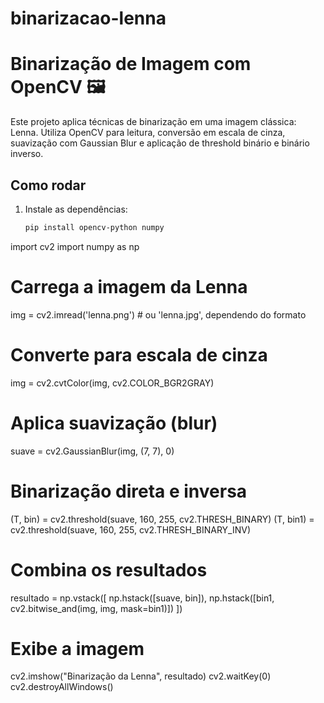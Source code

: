 # binarizacao-lenna

# Binarização de Imagem com OpenCV 🖼️

Este projeto aplica técnicas de binarização em uma imagem clássica: Lenna. Utiliza OpenCV para leitura, conversão em escala de cinza, suavização com Gaussian Blur e aplicação de threshold binário e binário inverso.

## Como rodar

1. Instale as dependências:
   ```bash
   pip install opencv-python numpy

import cv2
import numpy as np

# Carrega a imagem da Lenna
img = cv2.imread('lenna.png')  # ou 'lenna.jpg', dependendo do formato

# Converte para escala de cinza
img = cv2.cvtColor(img, cv2.COLOR_BGR2GRAY)

# Aplica suavização (blur)
suave = cv2.GaussianBlur(img, (7, 7), 0)

# Binarização direta e inversa
(T, bin) = cv2.threshold(suave, 160, 255, cv2.THRESH_BINARY)
(T, bin1) = cv2.threshold(suave, 160, 255, cv2.THRESH_BINARY_INV)

# Combina os resultados
resultado = np.vstack([
    np.hstack([suave, bin]),
    np.hstack([bin1, cv2.bitwise_and(img, img, mask=bin1)])
])

# Exibe a imagem
cv2.imshow("Binarização da Lenna", resultado)
cv2.waitKey(0)
cv2.destroyAllWindows()

